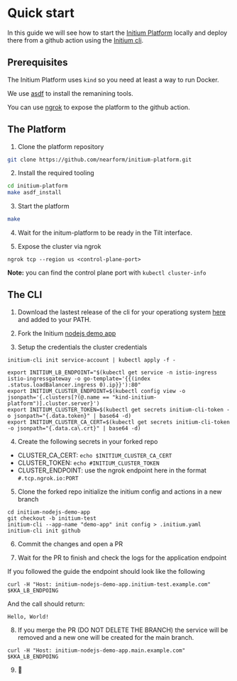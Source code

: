 # Quick start

In this guide we will see how to start the [Initium Platform](https://github.com/nearform/initium-platform) locally and deploy there from a github action using the [Initium cli](https://github.com/nearform/initium-cli).

## Prerequisites

The Initium Platform uses `kind` so you need at least a way to run Docker.

We use [asdf](https://asdf-vm.com/) to install the remanining tools.

You can use [ngrok](https://ngrok.com/) to expose the platform to the github action.

## The Platform

1. Clone the platform repository

```bash
git clone https://github.com/nearform/initium-platform.git
```

2. Install the required tooling

```bash
cd initium-platform
make asdf_install
```

3. Start the platform

```bash
make
```

4. Wait for the initum-platform to be ready in the Tilt interface.

5. Expose the cluster via ngrok

```
ngrok tcp --region us <control-plane-port> 
```

**Note:** you can find the control plane port with `kubectl cluster-info`

## The CLI

1. Download the lastest release of the cli for your operationg system [here](https://github.com/nearform/initium-cli/releases) and added to your PATH.

2. Fork the Initium [nodejs demo app](https://github.com/nearform/initium-nodejs-demo-app)

3. Setup the credentials the cluster credentials

```
initium-cli init service-account | kubectl apply -f -

export INITIUM_LB_ENDPOINT="$(kubectl get service -n istio-ingress istio-ingressgateway -o go-template='{{(index .status.loadBalancer.ingress 0).ip}}'):80"
export INITIUM_CLUSTER_ENDPOINT=$(kubectl config view -o jsonpath='{.clusters[?(@.name == "kind-initium-platform")].cluster.server}')
export INITIUM_CLUSTER_TOKEN=$(kubectl get secrets initium-cli-token -o jsonpath="{.data.token}" | base64 -d)
export INITIUM_CLUSTER_CA_CERT=$(kubectl get secrets initium-cli-token -o jsonpath="{.data.ca\.crt}" | base64 -d)
```

4. Create the following secrets in your forked repo

- CLUSTER_CA_CERT: `echo $INITIUM_CLUSTER_CA_CERT`
- CLUSTER_TOKEN: `echo #INITIUM_CLUSTER_TOKEN`
- CLUSTER_ENDPOINT: use the ngrok endpoint here in the format `#.tcp.ngrok.io:PORT`

5. Clone the forked repo initialize the initium config and actions in a new branch

```
cd initium-nodejs-demo-app
git checkout -b initium-test
initium-cli --app-name "demo-app" init config > .initium.yaml
initium-cli init github
```

6. Commit the changes and open a PR

7. Wait for the PR to finish and check the logs for the application endpoint

If you followed the guide the endpoint should look like the following

```
curl -H "Host: initium-nodejs-demo-app.initium-test.example.com" $KKA_LB_ENDPOING
```

And the call should return:

```
Hello, World!
```

8. If you merge the PR (DO NOT DELETE THE BRANCH) the service will be removed and a new one will be created for the main branch.

```
curl -H "Host: initium-nodejs-demo-app.main.example.com" $KKA_LB_ENDPOING
```

9. 🚀

